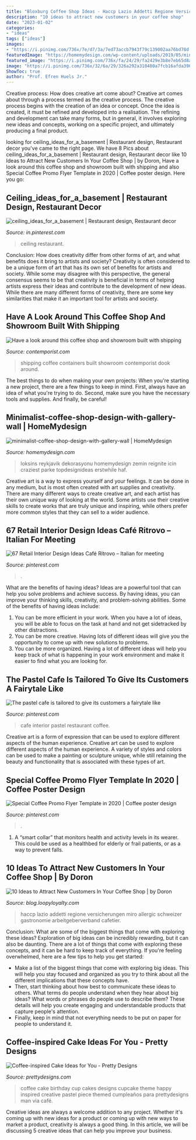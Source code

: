 ```yaml
---
title: "Bloxburg Coffee Shop Ideas - Haccp Lazio Addetti Regione Versicherungen Miro Allergic Schweizer Gastronomie Arbeitgeberverband Cafetier"
description: "10 ideas to attract new customers in your coffee shop"
date: "2023-01-02"
categories:
- "ideas"
tags: ["ideas"]
images:
- "https://i.pinimg.com/736x/7e/d7/3a/7ed73accb7943f79c139002aa76bd78d.jpg"
featuredImage: "https://homemydesign.com/wp-content/uploads/2019/05/minimalist-coffee-shop-design-with-gallery-wall.jpg"
featured_image: "https://i.pinimg.com/736x/fa/24/29/fa2429e3b8e7eb65d8a0e5b5b18c06a1.jpg"
image: "https://i.pinimg.com/736x/32/6a/29/326a292a310480a7fcb16afda396542f.jpg"
ShowToc: true
author: "Prof. Efren Huels Jr."
---
```



Creative process: How does creative art come about?
Creative art comes about through a process termed as the creative process. The creative process begins with the creation of an idea or concept. Once the idea is created, it must be refined and developed into a realisation. The refining and development can take many forms, but in general, it involves exploring new ideas and concepts, working on a specific project, and ultimately producing a final product.

	

		
looking for ceiling_ideas_for_a_basement | Restaurant design, Restaurant decor you've came to the right page. We have 8 Pics about ceiling_ideas_for_a_basement | Restaurant design, Restaurant decor like 10 Ideas to Attract New Customers In Your Coffee Shop | by Doron, Have a look around this coffee shop and showroom built with shipping and also Special Coffee Promo Flyer Template in 2020 | Coffee poster design. Here you go:
		
    
## Ceiling_ideas_for_a_basement | Restaurant Design, Restaurant Decor

<img loading=lazy src="https://i.pinimg.com/736x/dd/0b/46/dd0b461515ed356ee3c7e8c64825032d.jpg" onerror="this.onerror=null;this.src='https://tse3.mm.bing.net/th?id=OIP.Vuikqo0tRy43tuqpAWSLnQHaLH&amp;pid=15.1';" alt="ceiling_ideas_for_a_basement | Restaurant design, Restaurant decor">

_Source: in.pinterest.com_

>ceiling restaurant. 

	

Conclusion: How does creativity differ from other forms of art, and what benefits does it bring to artists and society?
Creativity is often considered to be a unique form of art that has its own set of benefits for artists and society. While some may disagree with this perspective, the general consensus seems to be that creativity is beneficial in terms of helping artists express their ideas and contribute to the development of new ideas. While there are many different forms of creativity, there are some key similarities that make it an important tool for artists and society.

    
## Have A Look Around This Coffee Shop And Showroom Built With Shipping

<img loading=lazy src="http://www.contemporist.com/wp-content/uploads/2015/11/foghound_111115_04-800x1199.jpg" onerror="this.onerror=null;this.src='https://tse4.mm.bing.net/th?id=OIP.5YJyXSrHNGEQrtx2tPIkGQHaLG&amp;pid=15.1';" alt="Have a look around this coffee shop and showroom built with shipping">

_Source: contemporist.com_

>shipping coffee containers built showroom contemporist dook around. 

	

The best things to do when making your own projects:
When you're starting a new project, there are a few things to keep in mind. First, always have an idea of what you're trying to do. Second, make sure you have the necessary tools and supplies. And finally, be careful!

    
## Minimalist-coffee-shop-design-with-gallery-wall | HomeMydesign

<img loading=lazy src="https://homemydesign.com/wp-content/uploads/2019/05/minimalist-coffee-shop-design-with-gallery-wall.jpg" onerror="this.onerror=null;this.src='https://tse2.mm.bing.net/th?id=OIP.0IsvKzbxaRWdzZJUDVv2GQHaLH&amp;pid=15.1';" alt="minimalist-coffee-shop-design-with-gallery-wall | HomeMydesign">

_Source: homemydesign.com_

>loksins reykjavik dekorasyonu homemydesign zemin reignite icin craziest parke topdesignideas erstwhile haf. 

	

Creative art is a way to express yourself and your feelings. It can be done in any medium, but is most often created with art supplies and creativity. There are many different ways to create creative art, and each artist has their own unique way of looking at the world. Some artists use their creative skills to create works that are truly unique and inspiring, while others prefer more common styles that they can sell to a wider audience.

    
## 67 Retail Interior Design Ideas Café Ritrovo – Italian For Meeting

<img loading=lazy src="https://i.pinimg.com/736x/32/6a/29/326a292a310480a7fcb16afda396542f.jpg" onerror="this.onerror=null;this.src='https://tse3.mm.bing.net/th?id=OIP.Zfq3J2jGyPqWZWHolWTboQHaLG&amp;pid=15.1';" alt="67 Retail Interior Design Ideas Café Ritrovo – Italian for meeting">

_Source: pinterest.com_

>. 

	

What are the benefits of having ideas?
Ideas are a powerful tool that can help you solve problems and achieve success. By having ideas, you can improve your thinking skills, creativity, and problem-solving abilities. Some of the benefits of having ideas include: 
1) You can be more efficient in your work. When you have a lot of ideas, you will be able to focus on the task at hand and not get sidetracked by other distractions. 
2) You can be more creative. Having lots of different ideas will give you the opportunity to come up with new solutions to problems. 
3) You can be more organized. Having a lot of different ideas will help you keep track of what is happening in your work environment and make it easier to find what you are looking for.

    
## The Pastel Cafe Is Tailored To Give Its Customers A Fairytale Like

<img loading=lazy src="https://i.pinimg.com/736x/7e/d7/3a/7ed73accb7943f79c139002aa76bd78d.jpg" onerror="this.onerror=null;this.src='https://tse4.mm.bing.net/th?id=OIP.5NDLfChaSGwZ9R8LVrwzggHaL2&amp;pid=15.1';" alt="The pastel cafe is tailored to give its customers a fairytale like">

_Source: pinterest.com_

>cafe interior pastel restaurant coffee. 

	

Creative art is a form of expression that can be used to explore different aspects of the human experience.
Creative art can be used to explore different aspects of the human experience. A variety of styles and colors can be used to make a painting or sculpture unique, while still retaining the beauty and functionality that is associated with these types of art.

    
## Special Coffee Promo Flyer Template In 2020 | Coffee Poster Design

<img loading=lazy src="https://i.pinimg.com/736x/fa/24/29/fa2429e3b8e7eb65d8a0e5b5b18c06a1.jpg" onerror="this.onerror=null;this.src='https://tse3.mm.bing.net/th?id=OIP.MZusPIdFSItaZbX4uc9aWQHaJ4&amp;pid=15.1';" alt="Special Coffee Promo Flyer Template in 2020 | Coffee poster design">

_Source: pinterest.com_

>. 

	

1. A “smart collar” that monitors health and activity levels in its wearer. This could be used as a healthbed for elderly or frail patients, or as a way to prevent falls. 

    
## 10 Ideas To Attract New Customers In Your Coffee Shop | By Doron

<img loading=lazy src="https://miro.medium.com/max/5146/1*lOMXPP4Q1o5zu0VZEGr2sg.jpeg" onerror="this.onerror=null;this.src='https://tse1.mm.bing.net/th?id=OIP.LY9C3z8qdSI6AKraHlXsjQHaKY&amp;pid=15.1';" alt="10 Ideas to Attract New Customers In Your Coffee Shop | by Doron">

_Source: blog.loopyloyalty.com_

>haccp lazio addetti regione versicherungen miro allergic schweizer gastronomie arbeitgeberverband cafetier. 

	

Conclusion: What are some of the biggest things that come with exploring these ideas?
Exploration of big ideas can be incredibly rewarding, but it can also be daunting. There are a lot of things that come with exploring these concepts, and it can be hard to keep track of everything. If you're feeling overwhelmed, here are a few tips to help you get started: 
- Make a list of the biggest things that come with exploring big ideas. This will help you stay focused and organized as you try to think about all the different implications that these concepts have. 
- Then, start thinking about how best to communicate these ideas to others. What terms do people understand when they hear about big ideas? What words or phrases do people use to describe them? These details will help you create engaging and understandable products that capture people's attention. 
- Finally, keep in mind that not everything needs to be put on paper for people to understand it.

    
## Coffee-inspired Cake Ideas For You - Pretty Designs

<img loading=lazy src="http://www.prettydesigns.com/wp-content/uploads/2015/01/Coffee-Cake.jpg" onerror="this.onerror=null;this.src='https://tse1.mm.bing.net/th?id=OIP.2z4FM-jErczqBdCHFd8z7wHaJ4&amp;pid=15.1';" alt="Coffee-inspired Cake Ideas for You - Pretty Designs">

_Source: prettydesigns.com_

>coffee cake birthday cup cakes designs cupcake theme happy inspired creative pastel piece themed cumpleaños para prettydesigns man via café. 

	

Creative ideas are always a welcome addition to any project. Whether it's coming up with new ideas for a product or coming up with new ways to market a product, creativity is always a good thing. In this article, we will be discussing 5 creative ideas that can help you improve your business.

